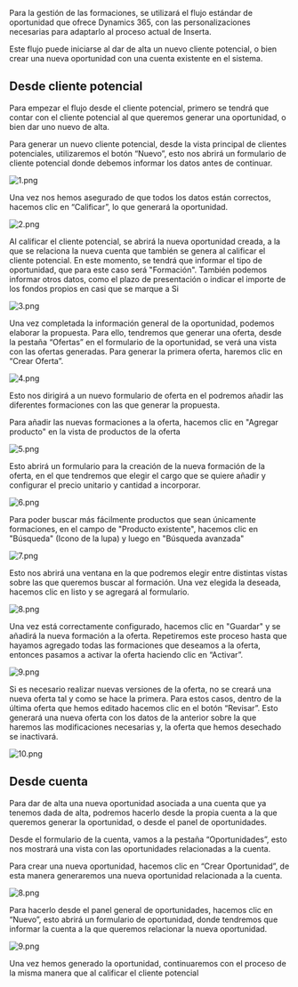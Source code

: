 Para la gestión de las formaciones, se utilizará el flujo estándar de oportunidad que ofrece Dynamics 365, con las personalizaciones necesarias para adaptarlo al proceso actual de Inserta.

Este flujo puede iniciarse al dar de alta un nuevo cliente potencial, o bien crear una nueva oportunidad con una cuenta existente en el sistema.

## **Desde cliente potencial**
Para empezar el flujo desde el cliente potencial, primero se tendrá que contar con el cliente potencial al que queremos generar una oportunidad, o bien dar uno nuevo de alta.

Para generar un nuevo cliente potencial, desde la vista principal de clientes potenciales, utilizaremos el botón “Nuevo”, esto nos abrirá un formulario de cliente potencial donde debemos informar los datos antes de continuar.

![1.png](/.attachments/1-091268bb-6890-4c9b-8a08-7492f31d477f.png)

Una vez nos hemos asegurado de que todos los datos están correctos, hacemos clic en “Calificar”, lo que generará la oportunidad.

![2.png](/.attachments/2-d0a47773-5a02-4ee4-a700-e8b52ea4698f.png)

Al calificar el cliente potencial, se abrirá la nueva oportunidad creada, a la que se relaciona la nueva cuenta que también se genera al calificar el cliente potencial. En este momento, se tendrá que informar el tipo de oportunidad, que para este caso será "Formación". También podemos informar otros datos, como el plazo de presentación o indicar el importe de los fondos propios en casi que se marque a Si

![3.png](/.attachments/3-65872613-fa7c-4fb9-890b-6ee39204903e.png)

Una vez completada la información general de la oportunidad, podemos elaborar la propuesta. Para ello, tendremos que generar una oferta, desde la pestaña “Ofertas” en el formulario de la oportunidad, se verá una vista con las ofertas generadas. Para generar la primera oferta, haremos clic en “Crear Oferta”.

![4.png](/.attachments/4-8950ee2e-f82f-4442-978e-8da2646adf4b.png)

Esto nos dirigirá a un nuevo formulario de oferta en el podremos añadir las diferentes formaciones con las que generar la propuesta.

Para añadir las nuevas formaciones a la oferta, hacemos clic en "Agregar producto" en la vista de productos de la oferta

![5.png](/.attachments/5-344d228f-4a54-4fec-a7a7-37295fc316f7.png)

Esto abrirá un formulario para la creación de la nueva formación de la oferta, en el que tendremos que elegir el cargo que se quiere añadir y configurar el precio unitario y cantidad a incorporar.

![6.png](/.attachments/6-54c3847d-8440-422f-bfa2-433b71d3dd94.png)

Para poder buscar más fácilmente productos que sean únicamente formaciones, en el campo de "Producto existente", hacemos clic en "Búsqueda" (Icono de la lupa) y luego en "Búsqueda avanzada"

![7.png](/.attachments/7-a679b604-1cb8-4c3d-a542-1dc0da544b52.png)

Esto nos abrirá una ventana en la que podremos elegir entre distintas vistas sobre las que queremos buscar al formación. Una vez elegida la deseada, hacemos clic en listo y se agregará al formulario.

![8.png](/.attachments/8-79f97f91-e6ec-4be3-999b-b6c45cd57f71.png)

Una vez está correctamente configurado, hacemos clic en "Guardar" y se añadirá la nueva formación a la oferta. Repetiremos este proceso hasta que hayamos agregado todas las formaciones que deseamos a la oferta, entonces pasamos a activar la oferta haciendo clic en “Activar”.

![9.png](/.attachments/9-68727fc0-1e66-4d2e-a6d2-372fdb0c8279.png)

Si es necesario realizar nuevas versiones de la oferta, no se creará una nueva oferta tal y como se hace la primera. Para estos casos, dentro de la última oferta que hemos editado hacemos clic en el botón “Revisar”. Esto generará una nueva oferta con los datos de la anterior sobre la que haremos las modificaciones necesarias y, la oferta que hemos desechado se inactivará.

![10.png](/.attachments/10-b4256f6d-ad26-4463-ba1a-a4504761c167.png)

## **Desde cuenta**
Para dar de alta una nueva oportunidad asociada a una cuenta que ya tenemos dada de alta, podremos hacerlo desde la propia cuenta a la que queremos generar la oportunidad, o desde el panel de oportunidades.

Desde el formulario de la cuenta, vamos a la pestaña “Oportunidades”, esto nos mostrará una vista con las oportunidades relacionadas a la cuenta. 

Para crear una nueva oportunidad, hacemos clic en “Crear Oportunidad”, de esta manera generaremos una nueva oportunidad relacionada a la cuenta.

![8.png](/.attachments/8-500abaeb-73a4-401e-989b-46ac201be984.png)

Para hacerlo desde el panel general de oportunidades, hacemos clic en “Nuevo”, esto abrirá un formulario de oportunidad, donde tendremos que informar la cuenta a la que queremos relacionar la nueva oportunidad.

![9.png](/.attachments/9-0210d476-e09c-42b1-bac2-3f60b95c464c.png)

Una vez hemos generado la oportunidad, continuaremos con el proceso de la misma manera que al calificar el cliente potencial



